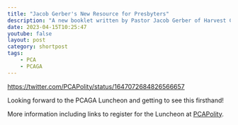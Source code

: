 ```yaml
---
title: "Jacob Gerber's New Resource for Presbyters"
description: "A new booklet written by Pastor Jacob Gerber of Harvest Community Church (PCA) in Omaha, Nebraska: Parliamentary Procedure for Presbyters: A Beginner’s Guide."
date: 2023-04-15T10:25:47
youtube: false
layout: post
category: shortpost
tags:
    - PCA
    - PCAGA
---
```


https://twitter.com/PCAPolity/status/1647072684826566657

Looking forward to the PCAGA Luncheon and getting to see this firsthand!

More information including links to register for the Luncheon at [PCAPolity](https://pcapolity.com/2023/04/14/a-newly-published-resource-for-presbyters/).